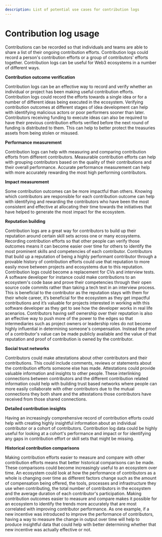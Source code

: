 ```yaml
---
description: List of potential use cases for contribution logs
---
```


# Contribution log usage

Contributions can be recorded so that individuals and teams are able to share a list of their ongoing contribution efforts. Contribution logs could record a person's contribution efforts or a group of contributors' efforts together. Contribution logs can be useful for Web3 ecosystems in a number of different ways.



**Contribution outcome verification**

Contribution logs can be an effective way to record and verify whether an individual or project has been making useful contribution efforts. Contribution logs could record the efforts towards a single idea or for a number of different ideas being executed in the ecosystem. Verifying contribution outcomes at different stages of idea development can help with identifying malicious actors or poor performers sooner than later. Contributors receiving funding to execute ideas can also be required to have their previous contribution efforts verified before the next round of funding is distributed to them. This can help to better protect the treasuries assets from being stolen or misused.



**Performance measurement**

Contribution logs can help with measuring and comparing contribution efforts from different contributors. Measurable contribution efforts can help with grouping contributors based on the quality of their contributions and their overall performance. Accurate performance measurement can help with more accurately rewarding the most high performing contributors.



**Impact measurement**

Some contribution outcomes can be more impactful than others. Knowing which contributors are responsible for each contribution outcome can help with identifying and rewarding the contributors who have been the most consistent and effective at allocating their time towards the initiatives that have helped to generate the most impact for the ecosystem.



**Reputation building**

Contribution logs are a great way for contributors to build up their reputation around certain skill sets across one or many ecosystems. Recording contribution efforts so that other people can verify those outcomes means it can become easier over time for others to identify the most prominent skills and competencies of each contributor. Contributors that build up a reputation of being a highly performant contributor through a provable history of contribution efforts could use that reputation to more easily move between projects and ecosystems due to this reputation. Contribution logs could become a replacement for CVs and interview tests. A software developer for instance could make contributions to an ecosystem's code base and prove their competencies through their open source code commits rather than taking a tech test in an interview process. This is beneficial to the contributor as the reputation stays with them for their whole career, it’s beneficial for the ecosystem as they get impactful contributions and it’s valuable for projects interested in working with this software developer as they get to see how the developer works in real life scenarios. Contributors having self ownership over their reputation is also an effective way to push more of the power to the edges so that intermediaries such as project owners or leadership roles do not become highly influential in determining someone's compensation. Instead the proof of a contributor's value can be made publicly available and the value of that reputation and proof of contribution is owned by the contributor.



**Social trust networks**

Contributors could make attestations about other contributors and their contributions. This could include comments, reviews or statements about the contribution efforts someone else has made. Attestations could provide valuable information and insights to other people. These interlinking connections between contributors and the different contribution related information could help with building trust based networks where people can more easily collaborate with other contributors due to the mutual connections they both share and the attestations those contributors have received from those shared connections.



**Detailed contribution insights**

Having an increasingly comprehensive record of contribution efforts could help with creating highly insightful information about an individual contributor or a cohort of contributors. Contribution log data could be highly useful for looking at a cohort's performance and impact or for identifying any gaps in contribution effort or skill sets that might be missing.



**Historical contribution comparisons**

Making contribution efforts easier to measure and compare with other contribution efforts means that better historical comparisons can be made. These comparisons could become increasingly useful to an ecosystem over time. An ecosystem could look at how the performance of contributors as a whole is changing over time as different factors change such as the amount of compensation being offered, the tools, processes and infrastructure they use when contributing, the total number of contributors in the ecosystem and the average duration of each contributor's participation. Making contribution outcomes easier to measure and compare makes it possible for an ecosystem to identify the trends more accurately that are most correlated with improving contributor performance. As one example, if a new incentive was introduced to improve the performance of contributors, having a way to measure the change in output over time will help to produce insightful data that could help with better determining whether that new incentive was actually effective or not.
